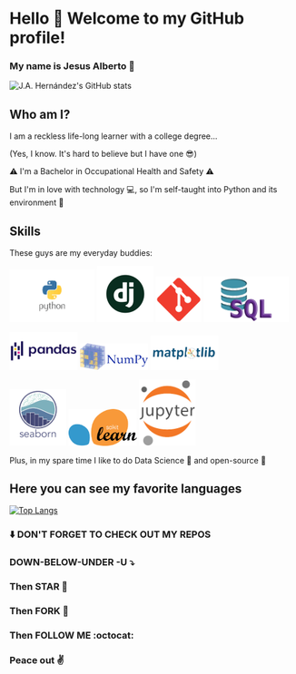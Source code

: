 # Hello :wave: Welcome to my GitHub profile!

### My name is Jesus Alberto :metal:

![J.A. Hernández's GitHub stats](https://github-readme-stats.vercel.app/api?username=jesusalberto18&show_icons=true&theme=gotham)

## Who am I?

I am a reckless life-long learner with a college degree... 

(Yes, I know. It's hard to believe but I have one :sunglasses:)

:warning: I'm a Bachelor in Occupational Health and Safety :warning:

But I'm in love with technology :computer:, so I'm self-taught into Python and its environment :snake:

## Skills

These guys are my everyday buddies:

<img src="1.1-python.png" width="150"> <img src="1.2-django.png" width="100"> <img src="2.4-git.png" width="80"> <img src="2.5-sql.png" width="150">

<img src="3.1-pandas.png" width="120"> <img src="3.2-numpy.png" width="120"> <img src="3.3-matplotlib.png" width="120">

<img src="3.4-seaborn.png" width="100"> <img src="3.5-sklearn.png" width="120"> <img src="3.6-jupyter-notebook.png" width="100">

Plus, in my spare time I like to do Data Science :microscope: and open-source :open_file_folder: 

## Here you can see my favorite languages

[![Top Langs](https://github-readme-stats.vercel.app/api/top-langs/?username=jesusalberto18&layout=compact&langs_count=8&theme=gotham)](https://github.com/anuraghazra/github-readme-stats)

### :arrow_down: DON'T FORGET TO CHECK OUT MY REPOS

### DOWN-BELOW-UNDER -U :arrow_heading_down:

### Then STAR :star2:

### Then FORK :trident:

### Then FOLLOW ME :octocat:

### Peace out :v:
<!---
jesusalberto18/jesusalberto18 is a ✨ special ✨ repository because its `README.md` (this file) appears on your GitHub profile.
You can click the Preview link to take a look at your changes.
--->
